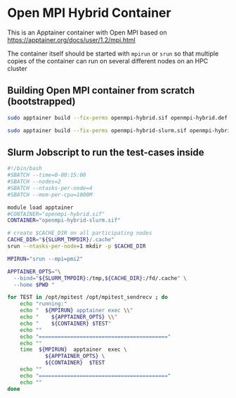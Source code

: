 # Open MPI Hybrid Container

This is an Apptainer container with Open MPI based on
https://apptainer.org/docs/user/1.2/mpi.html

The container itself should be started with `mpirun` or `srun`
so that multiple copies of the container can run on several
different nodes on an HPC cluster

## Building Open MPI container from scratch (bootstrapped)

```bash
sudo apptainer build --fix-perms openmpi-hybrid.sif openmpi-hybrid.def

sudo apptainer build --fix-perms openmpi-hybrid-slurm.sif openmpi-hybrid-slurm.def
```


## Slurm Jobscript to run the test-cases inside

```bash
#!/bin/bash
#SBATCH --time=0-00:15:00
#SBATCH --nodes=2
#SBATCH --ntasks-per-node=4
#SBATCH --mem-per-cpu=1000M

module load apptainer
#CONTAINER="openmpi-hybrid.sif"
CONTAINER="openmpi-hybrid-slurm.sif"

# create $CACHE_DIR on all participating nodes
CACHE_DIR="${SLURM_TMPDIR}/.cache"
srun --ntasks-per-node=1 mkdir -p $CACHE_DIR

MPIRUN="srun --mpi=pmi2"

APPTAINER_OPTS="\
  --bind="${SLURM_TMPDIR}:/tmp,${CACHE_DIR}:/fd/.cache" \
  --home $PWD "

for TEST in /opt/mpitest /opt/mpitest_sendrecv ; do
    echo "running:"
    echo "  ${MPIRUN} apptainer exec \\"
    echo "    ${APPTAINER_OPTS} \\"
    echo "    ${CONTAINER} $TEST"
    echo ""
    echo "========================================="
    echo ""
    time  ${MPIRUN}  apptainer  exec \
            ${APPTAINER_OPTS} \
            ${CONTAINER}  $TEST
    echo ""
    echo "========================================="
    echo ""
done
```
